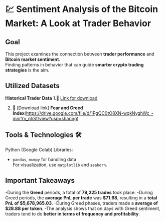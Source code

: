 # 💹 Sentiment Analysis of the Bitcoin Market: A Look at Trader Behavior

## Goal  
This project examines the connection between **trader performance** and **Bitcoin market sentiment**.  
Finding patterns in behavior that can guide **smarter crypto trading strategies** is the aim.

## Utilized Datasets

**Historical Trader Data** 
1.📎 [Link for download](https://drive.google.com/file/d/1IAfLZwu6rJzyWKgBToqwSmmVYU6VbjVs/view?usp=sharing)

2. 📎 [Download link] **Fear and Greed Index**(https://drive.google.com/file/d/1PgQC0tO8XN-wqkNyghWc_-mnrYv_nhSf/view?usp=sharing)

## Tools & Technologies 🛠

Python (Google Colab)
Libraries:  
  - `pandas`, `numpy` for handling data  
  For visualization, use `matplotlib` and `seaborn`.

## Important Takeaways

-During the **Greed** periods, a total of **79,225 trades** took place.
-During Greed periods, the **average PnL per trade** was **$71.68**, resulting in a **total PnL of $5,678,965.03**.
-During Greed phases, traders made a **average of $28.88 per token**.
-The analysis shows that on days with Greed sentiment, traders tend to do **better in terms of frequency and profitability**.



